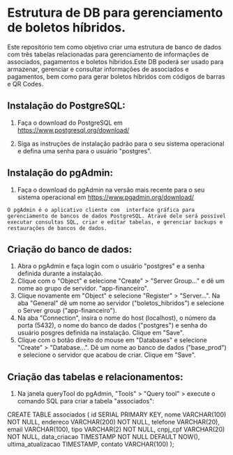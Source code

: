 # Estrutura de DB para gerenciamento de boletos híbridos.

Este repositório tem como objetivo criar uma estrutura de banco de dados com três tabelas relacionadas para gerenciamento de informações de associados, pagamentos e boletos híbridos.Este DB poderá ser usado para armazenar, gerenciar e consultar informações de associados e pagamentos, bem como para gerar boletos híbridos com códigos de barras e QR Codes.

## Instalação do PostgreSQL:

1. Faça o download do PostgreSQL em https://www.postgresql.org/download/

2. Siga as instruções de instalação padrão para o seu sistema operacional e defina uma senha para o usuário "postgres".

## Instalação do pgAdmin:

1. Faça o download do pgAdmin na versão mais recente para o seu sistema operacional em https://www.pgadmin.org/download/

```
O pgAdmin é o aplicativo cliente com  interface gráfica para gerenciamento de bancos de dados PostgreSQL. Atravé dele será possível executar consultas SQL, criar e editar tabelas, e gerenciar backups e restaurações de bancos de dados.
```
## Criação do banco de dados:

1. Abra o pgAdmin e faça login com o usuário "postgres" e a senha definida durante a instalação.
2. Clique com o "Object" e selecione "Create" > "Server Group..." e dê um nome ao grupo de servidor. "app-financeiro".
3. Clique novamente em "Object" e selecione "Register" > "Server...". Na aba "General" dê um nome ao servidor ("boletos_hibridos") e selecione o Server group ("app-financeiro").
4. Na aba "Connection", insira o nome do host (localhost), o número da porta (5432), o nome do banco de dados ("postgres") e senha do usuário posgres definida na instalação. Clique em "Save".
5. Clique com o botão direito do mouse em "Databases" e selecione "Create" > "Database...". Dê um nome ao banco de dados ("base_prod") e selecione o servidor que acabou de criar. Clique em "Save". 
   
## Criação das tabelas e relacionamentos:

1. Na janela queryTool do pgAdmin, "Tools" > "Query tool" >  execute o comando SQL para criar a tabela "associados":

CREATE TABLE associados (
id SERIAL PRIMARY KEY,
nome VARCHAR(100) NOT NULL,
endereco VARCHAR(200) NOT NULL,
telefone VARCHAR(20),
email VARCHAR(100),
tipo VARCHAR(2) NOT NULL,
cnpj_cpf VARCHAR(20) NOT NULL,
data_criacao TIMESTAMP NOT NULL DEFAULT NOW(),
ultima_atualizacao TIMESTAMP,
contato VARCHAR(100)
);

